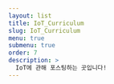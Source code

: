 ```yaml
---
layout: list
title: IoT_Curriculum
slug: IoT_Curriculum
menu: true
submenu: true
order: 7
description: >
  IoT에 관해 포스팅하는 곳입니다!
---
```

